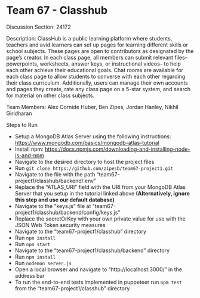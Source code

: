 # Team 67 - Classhub

Discussion Section: 24172	

Description: ClassHub is a public learning platform where students, teachers and avid learners can set up pages for learning different skills or school subjects. These pages are open to contributors as designated by the page’s creator. In each class page, all members can submit relevant files– powerpoints, worksheets, answer keys, or instructional videos– to help each other achieve their educational goals. Chat rooms are available for each class page to allow students to converse with each other regarding their class curriculum. Additionally, users can manage their own accounts and pages they create, rate any class page on a 5-star system, and search for material on other class subjects.


Team Members:
  Alex Cornide Huber, Ben Zipes, Jordan Hanley, Nikhil Giridharan

Steps to Run
- Setup a MongoDB Atlas Server using the following instructions: https://www.mongodb.com/basics/mongodb-atlas-tutorial
- Install npm: https://docs.npmjs.com/downloading-and-installing-node-js-and-npm
- Navigate to the desired directory to host the project files
- Run ```git clone https://github.com/zipesb/team67-project1.git```
- Navigate to the file with the path “team67-project1/classhub/backend/.env”
- Replace the “ATLAS_URI” field with the URI from your MongoDB Atlas Server that you setup in the tutorial linked above **(Alternatively, ignore this step and use our default database)**
- Navigate to the "keys.js" file at "team67-project1/classhub/backend/config/keys.js"
- Replace the secretOrKey with your own private value for use with the JSON Web Token security measures
- Navigate to the “team67-project1/classhub” directory
- Run ```npm install```
- Run ```npm start```
- Navigate to the “team67-project1/classhub/backend” directory
- Run ```npm install```
- Run ```nodemon server.js```
- Open a local browser and navigate to “http://localhost:3000/” in the address bar
- To run the end-to-end tests implemented in puppeteer run ```npm test``` from the “team67-project1/classhub” directory
